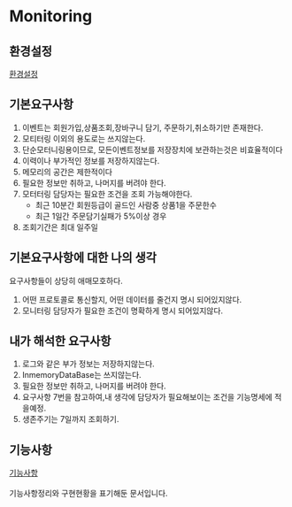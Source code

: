 # Monitoring

## 환경설정

[환경설정](../README.md)

## 기본요구사항

1. 이벤트는 회원가입,상품조회,장바구니 담기, 주문하기,취소하기만 존재한다.
2. 모티터링 이외의 용도로는 쓰지않는다.
3. 단순모터니링용이므로, 모든이벤트정보를 저장장치에 보관하는것은 비효율적이다
4. 이력이나 부가적인 정보를 저장하지않는다.
5. 메모리의 공간은 제한적이다
6. 필요한 정보만 취하고, 나머지를 버려야 한다.
7. 모터터링 담당자는 필요한 조건을 조회 가능해야한다.
    - 최근 10분간 회원등급이 골드인 사람중 상품1을 주문한수
    - 최근 1일간 주문담기실패가 5%이상 경우
8. 조회기간은 최대 일주일

## 기본요구사항에 대한 나의 생각

요구사항들이 상당히 애매모호하다.

1. 어떤 프로토콜로 통신할지, 어떤 데이터를 줄건지 명시 되어있지않다.
2. 모니터링 담당자가 필요한 조건이 명확하게 명시 되어있지않다.

## 내가 해석한 요구사항

1. 로그와 같은 부가 정보는 저장하지않는다.
2. InmemoryDataBase는 쓰지않는다.
3. 필요한 정보만 취하고, 나머지를 버려야 한다.
4. 요구사항 7번을 참고하여,내 생각에 담당자가 필요해보이는 조건을 기능명세에 적을예정.
5. 생존주기는 7일까지 조회하기.

## 기능사항

[기능사항](docs/기능사항.md)\
\
기능사항정리와 구현현황을 표기해둔 문서입니다.


